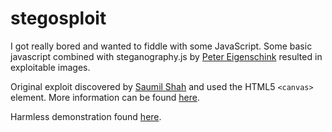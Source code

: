 stegosploit
===========

I got really bored and wanted to fiddle with some JavaScript.
Some basic javascript combined with steganography.js by [Peter Eigenschink](https://github.com/petereigenschink) resulted in exploitable images.

Original exploit discovered by [Saumil Shah](https://twitter.com/therealsaumil) and used the HTML5 `<canvas>` element. More information can be found [here](https://conference.hitb.org/hitbsecconf2015ams/sessions/stegosploit-hacking-with-pictures/).

Harmless demonstration found [here](http://images-fireflies.c9.io/twitter.png).
